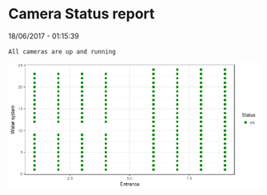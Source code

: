 Camera Status report
================
18/06/2017 - 01:15:39

    All cameras are up and running

![](camreport_files/figure-markdown_github/unnamed-chunk-2-1.png)
